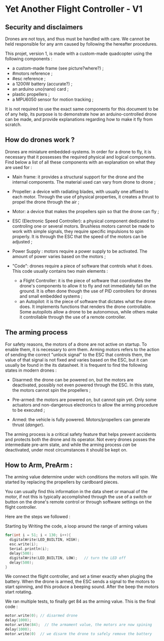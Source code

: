 # Yet Another Flight Controller - V1


## Security and disclaimers

Drones are not toys, and thus must be handled with care. We cannot be held responsible for any arm caused by following the hereafter procedures.

This projet, version 1, is made with a custom-made quadcopter using the following components :
- a custom-made frame (see picture?where?) ;
- #motors reference ;
- #esc reference ;
- a 1200W battery (accurate?) ;
- an arduino uno(nano) card ;
- plastic propellers ;
- a MPU6050 sensor for motion tracking ;

It is not required to use the exact same components for this document to be of any help, its purpose is to demonstrate how an arduino-controlled drone can be made, and provide explanations regarding how to make it fly from scratch.


## How do drones work ?

Drones are miniature embedded-systems. In order for a drone to fly, it is necessary that it possesses the required physical and logical components. Find below a list of all these components with an explanation on what they are used for :

- Main frame: it provides a structural support for the drone and the internal components. The material used can vary from drone to drone ;

- Propeller: a device with radiating blades, with usually one affixed to each motor. Through the use of physical properties, it creates a thrust to propel the drone through the air ;

- Motor: a device that makes the propellers spin so that the drone can fly ;

- ESC (Electronic Speed Controller): a physical component dedicated to controling one or several motors. Brushless motors cannot be made to work with simple signals, they require specific impulsions to spin properly. It is through the ESC that the speed of the motors can be adjusted ;

- Power Supply : motors require a power supply to be activated. The amount of power varies based on the motors ;

- "Code": drones require a piece of software that controls what it does. This code usually contains two main elements :
  - a Flight Controller: it is the piece of software that coordinates the drone's components to allow it to fly and not immediately fall on the ground. It is often done though the use of PID controllers for drones and small embedded systems ;
  - an Autopilot: it is the piece of software that dictates what the drone does. It implements functions that renders the drone controllable. Some autopilots allow a drone to be autonomous, while others make it controllable through the use of a remote controller.


## The arming process 

For safety reasons, the motors of a drone are not active on startup. To enable them, it is necessary to *arm* them. Arming motors refers to the action of sending the correct "unlock signal" to the ESC that controls them, the value of that signal is not fixed and varies based on the ESC, but it can usually be found in the its datasheet. It is frequent to find the following states in modern drones :

- Disarmed: the drone can be powered on, but the motors are deactivated, possibly not even powered through the ESC. In this state, the motors cannot spin the propellers ;

- Pre-armed: the motors are powered on, but cannot spin yet. Only some actuators and non-dangerous electronics to allow the arming procedure to be executed ;

- Armed: the vehicle is fully powered. Motors/propellers can generate thrust (*danger*).

The arming process is a critical safety feature that helps prevent accidents and protects both the drone and its operator. Not every drones posses the intermediate pre-arm state, and while the arming process *can* be deactivated, under most circumstances it should be kept on.



## How to Arm, PreArm : 
The arming value determine under wich conditions the motors will spin. We started by replacing the propellers by cardboard pieces. 

You can usually find this information in the data sheet or manual of the motor, if not this is typically accomplished through the use of a switch or button on the drone's remote control or through software settings on the flight controller. 
  
Here are the steps we followed :

Starting by Writing the code, a loop around the range of arming values
```cpp
for(int i = 51; i < 130; i++){
  digitalWrite(LED_BUILTIN, HIGH);
  esc.write(i);
  Serial.println(i);
  delay(500);
  digitalWrite(LED_BUILTIN, LOW);   // turn the LED off 
  delay(500);
}
```

We connect the flight controller, and set a timer exactly when pluging the battery. When the drone is armed, the ESC sends a signal to the motors to start spinning, and this produce a beeping sound. After the beep the motors start rotating.
   
We ran multiple tests, to finally get 84 as the arming value. This is the final code :

```cpp
motor.write(0); // disarmed drone
delay(1000);
motor.write(84);  // the armament value, the motors are now spining
delay(1000);
motor.write(0)  // we disarm the drone to safely remove the battery
```    
